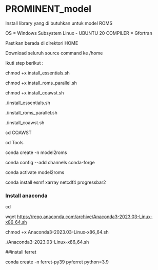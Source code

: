 # PROMINENT_model

Install library yang di butuhkan untuk model ROMS

OS =  Windows Subsystem Linux - UBUNTU 20
COMPILER = Gfortran

Pastikan berada di direktori HOME

Download seluruh source command ke /home

Ikuti step berikut : 

chmod +x install_essentials.sh

chmod +x install_roms_parallel.sh

chmod +x install_coawst.sh

./install_essentials.sh

./install_roms_parallel.sh

./install_coawst.sh

cd COAWST

cd Tools

conda create -n model2roms

conda config --add channels conda-forge

conda activate model2roms

conda install esmf xarray netcdf4 progressbar2 

### Install anaconda

cd 

wget https://repo.anaconda.com/archive/Anaconda3-2023.03-Linux-x86_64.sh

chmod +x Anaconda3-2023.03-Linux-x86_64.sh

./Anaconda3-2023.03-Linux-x86_64.sh


##install ferret

conda create -n ferret-py39 pyferret python=3.9






